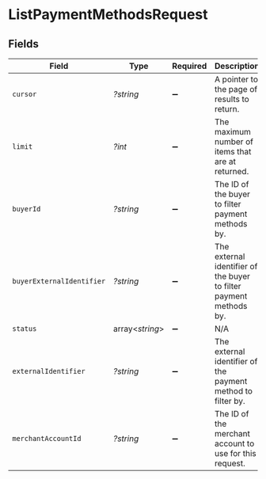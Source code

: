 # ListPaymentMethodsRequest


## Fields

| Field                                                              | Type                                                               | Required                                                           | Description                                                        | Example                                                            |
| ------------------------------------------------------------------ | ------------------------------------------------------------------ | ------------------------------------------------------------------ | ------------------------------------------------------------------ | ------------------------------------------------------------------ |
| `cursor`                                                           | *?string*                                                          | :heavy_minus_sign:                                                 | A pointer to the page of results to return.                        | ZXhhbXBsZTE                                                        |
| `limit`                                                            | *?int*                                                             | :heavy_minus_sign:                                                 | The maximum number of items that are at returned.                  | 20                                                                 |
| `buyerId`                                                          | *?string*                                                          | :heavy_minus_sign:                                                 | The ID of the buyer to filter payment methods by.                  | fe26475d-ec3e-4884-9553-f7356683f7f9                               |
| `buyerExternalIdentifier`                                          | *?string*                                                          | :heavy_minus_sign:                                                 | The external identifier of the buyer to filter payment methods by. | buyer-12345                                                        |
| `status`                                                           | array<*string*>                                                    | :heavy_minus_sign:                                                 | N/A                                                                |                                                                    |
| `externalIdentifier`                                               | *?string*                                                          | :heavy_minus_sign:                                                 | The external identifier of the payment method to filter by.        | payment-method-12345                                               |
| `merchantAccountId`                                                | *?string*                                                          | :heavy_minus_sign:                                                 | The ID of the merchant account to use for this request.            | default                                                            |